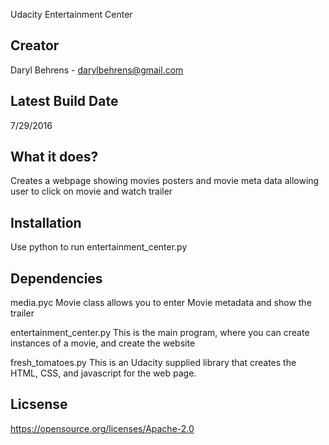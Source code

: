 Udacity Entertainment Center

Creator
-----------------------------------
Daryl Behrens - darylbehrens@gmail.com


Latest Build Date
-----------------------------------
7/29/2016


What it does?
-----------------------------------
Creates a webpage showing movies posters and movie meta data
allowing user to click on movie and watch trailer


Installation
-----------------------------------
Use python to run entertainment_center.py


Dependencies
-----------------------------------
media.pyc 
	Movie class allows you to enter Movie metadata
	and show the trailer

entertainment_center.py
	This is the main program, where you can create instances
	of a movie, and create the website

fresh_tomatoes.py
	This is an Udacity supplied library that creates the 
	HTML, CSS, and javascript for the web page.


Licsense
------------------------------------
https://opensource.org/licenses/Apache-2.0
